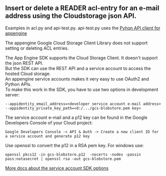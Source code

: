 ## Insert or delete a READER acl-entry for an e-mail address using the Cloudstorage json API.

Examples in acl.py and api-test.py. api-test.py uses the [Pyhon API client for appengine](https://developers.google.com/api-client-library/python/start/installation#appengine)

The appengine Google Cloud Storage Client Library does not support setting or deleting ACL entries.

The App Engine SDK supports the Cloud Storage Client. It doesn't support the json REST API.  
But the SDK can use the REST API and a service account to access the hosted Cloud storage.  
An appengine service accounts makes it very easy to use OAuth2 and Python APIs.  
To make this work in the SDK, you have to use two options in development server:

    --appidentity_email_address=<developer service account e-mail address>
    --appidentity_private_key_path=<d:/.../gcs-blobstore.pem key>
    
The service account e-mail and a p12 key can be found in the Google Developers Console of your Cloud project:

    Google Developers Console -> API & Auth -> Create a new client ID for a service account and generate p12 key

Use openssl to convert the p12 in a RSA pem key. For windows use:

    openssl pkcs12 -in gcs-blobstore.p12  -nocerts -nodes -passin pass:notasecret | openssl rsa -out gcs-blobstore.pem

[More docs about the service account SDK options](https://gist.github.com/pwalsh/b8563e1a1de3347a8066)
